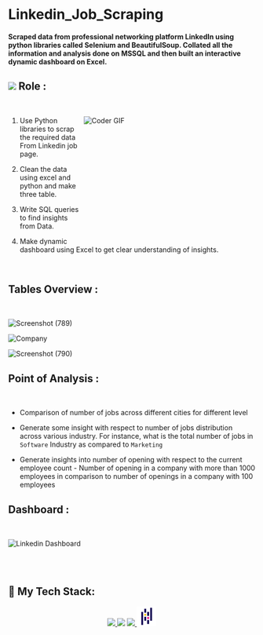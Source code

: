 # Linkedin_Job_Scraping
#### Scraped data from professional networking platform LinkedIn using python libraries called Selenium and BeautifulSoup. Collated all the information and analysis done on MSSQL and then built an interactive dynamic dashboard on Excel.
<h2>
  <img src="https://studio.code.org/v3/assets/94Dl-F9cvXgEbDXZzpCH57uMXtEkbaC4pJswu8WXriE/petshop_intro.gif" width="50"> Role :
</h2>
<br>
<p><img align="right" alt="Coder GIF" height=250 width=350 src="https://cdn.dribbble.com/users/1162077/screenshots/3848914/programmer.gif"/></p>

1. Use Python libraries to scrap the required data From Linkedin job page.

2. Clean the data using excel and python and make three table.

3. Write SQL queries to find insights from Data.

4. Make dynamic dashboard using Excel to get clear understanding of insights.

<br>

<h2>
  Tables Overview :
</h2>
<br>

![Screenshot (789)](https://user-images.githubusercontent.com/97454705/193264893-ab4bf46f-5633-4ad1-8ff0-7df2f530ff72.png)
<br>


![Company](https://user-images.githubusercontent.com/97454705/193264836-9079457e-168a-4695-b43a-46a190a13ea0.png)
<br>


![Screenshot (790)](https://user-images.githubusercontent.com/97454705/193264975-bfce3a35-6aca-4821-ba08-d248fb0c8218.png)
<br>

<h2>
  Point of Analysis :
</h2>
<br>

- Comparison of number of jobs across different cities for different level

- Generate some insight with respect to number of jobs distribution across various industry. For instance, what is the total number of jobs in `Software` Industry as compared to `Marketing`

- Generate insights into number of opening with respect to the current employee count - Number of opening in a company with more than 1000 employees in comparison to number of openings in a company with 100 employees

<h2>
  Dashboard :
</h2>
<br>

![Linkedin Dashboard](https://user-images.githubusercontent.com/111438671/193406869-a2e83a28-225d-4df1-ac4b-47b92138c455.png)

<br>

<br>
<h2>
🚀 My Tech Stack:
</h2>
<p align="center" dir="auto">  
    <a href="https://www.python.org" rel="nofollow"> <img src="https://camo.githubusercontent.com/24303cd2424a9a9c092cb6f3108ae66c45d827c3bb8cac57c93c1831c058e43f/68747470733a2f2f696d672e69636f6e73382e636f6d2f636f6c6f722f34382f3030303030302f707974686f6e2e706e67" data-canonical-src="https://img.icons8.com/color/48/000000/python.png" style="max-width: 100%;"> </a> 
    <a href="https://www.microsoft.com/en-in/sql-server/sql-server-downloads" rel="nofollow"> <img src="https://camo.githubusercontent.com/0795475ab521318b4426f7f9830c96d246fd15acd98350cf750dfa0bf3b41848/68747470733a2f2f696d672e69636f6e73382e636f6d2f636f6c6f722f34382f3030303030302f6d6963726f736f66742d73716c2d7365727665722e706e67" data-canonical-src="https://img.icons8.com/color/48/000000/microsoft-sql-server.png" style="max-width: 100%;"></a>
    <a href="https://www.microsoft.com/en-in/microsoft-365/excel" rel="nofollow"><img src="https://camo.githubusercontent.com/6210c820aedc56cac0ff68310216858a28e267c72fbdc89700167caafe3606f6/68747470733a2f2f696d672e69636f6e73382e636f6d2f666c75656e63792f34382f3030303030302f6d6963726f736f66742d657863656c2d323031392e706e67" data-canonical-src="https://img.icons8.com/fluency/48/000000/microsoft-excel-2019.png" style="max-width: 100%;"> </a>
    <a href="https://pandas.pydata.org/" rel="nofollow"> <img src="https://raw.githubusercontent.com/devicons/devicon/2ae2a900d2f041da66e950e4d48052658d850630/icons/pandas/pandas-original.svg" alt="pandas" width="40" height="40" style="max-width: 100%;"> </a> 
<br>
